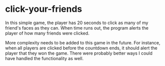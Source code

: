 # click-your-friends

In this simple game, the player has 20 seconds to click as many of my friend's faces as they can. When time runs out, the program alerts the player of how many friends were clicked.

More complexity needs to be added to this game in the future. For instance, when all players are clicked before the countdown ends, it should alert the player that they won the game. There were probably better ways I could have handled the functionality as well.